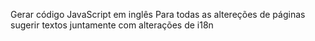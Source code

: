Gerar código JavaScript em inglês
Para todas as altereções de páginas sugerir textos juntamente com alterações de i18n